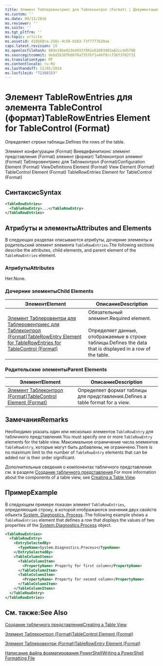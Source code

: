 ```yaml
---
title: Элемент Таблеровентриес для Таблеконтрол (Format) | Документация Майкрософт
ms.custom: ''
ms.date: 09/13/2016
ms.reviewer: ''
ms.suite: ''
ms.tgt_pltfrm: ''
ms.topic: article
ms.assetid: d10b68ca-256c-4c58-b503-73f7777b39ae
caps.latest.revision: 15
ms.openlocfilehash: 88de19be02de4933f892e02093403a82ccdd5788
ms.sourcegitcommit: debd2b38fb8070a7357bf1a4bf9cc736f3702f31
ms.translationtype: MT
ms.contentlocale: ru-RU
ms.lasthandoff: 12/05/2019
ms.locfileid: "72368153"
---
```

# <a name="tablerowentries-element-for-tablecontrol-format"></a><span data-ttu-id="727f0-102">Элемент TableRowEntries для элемента TableControl (формат)</span><span class="sxs-lookup"><span data-stu-id="727f0-102">TableRowEntries Element for TableControl (Format)</span></span>

<span data-ttu-id="727f0-103">Определяет строки таблицы.</span><span class="sxs-lookup"><span data-stu-id="727f0-103">Defines the rows of the table.</span></span>

<span data-ttu-id="727f0-104">Элемент конфигурации (Format) Виевдефинитионс элемент представления (Format) элемент (формат) Таблеконтрол элемент (Format) Таблеровентриес для Таблеконтрол (Format)</span><span class="sxs-lookup"><span data-stu-id="727f0-104">Configuration Element (Format) ViewDefinitions Element (Format) View Element (Format) TableControl Element (Format) TableRowEntries Element for TableControl (Format)</span></span>

## <a name="syntax"></a><span data-ttu-id="727f0-105">Синтаксис</span><span class="sxs-lookup"><span data-stu-id="727f0-105">Syntax</span></span>

```xml
<TableRowEntries>
  <TableRowEntry>...</TableRowEntry>
</TableRowEntries>
```

## <a name="attributes-and-elements"></a><span data-ttu-id="727f0-106">Атрибуты и элементы</span><span class="sxs-lookup"><span data-stu-id="727f0-106">Attributes and Elements</span></span>

<span data-ttu-id="727f0-107">В следующих разделах описываются атрибуты, дочерние элементы и родительский элемент элемента `TableRowEntries`.</span><span class="sxs-lookup"><span data-stu-id="727f0-107">The following sections describe the attributes, child elements, and parent element of the `TableRowEntries` element.</span></span>

### <a name="attributes"></a><span data-ttu-id="727f0-108">Атрибуты</span><span class="sxs-lookup"><span data-stu-id="727f0-108">Attributes</span></span>

<span data-ttu-id="727f0-109">Нет.</span><span class="sxs-lookup"><span data-stu-id="727f0-109">None.</span></span>

### <a name="child-elements"></a><span data-ttu-id="727f0-110">Дочерние элементы</span><span class="sxs-lookup"><span data-stu-id="727f0-110">Child Elements</span></span>

|<span data-ttu-id="727f0-111">Элемент</span><span class="sxs-lookup"><span data-stu-id="727f0-111">Element</span></span>|<span data-ttu-id="727f0-112">Описание</span><span class="sxs-lookup"><span data-stu-id="727f0-112">Description</span></span>|
|-------------|-----------------|
|[<span data-ttu-id="727f0-113">Элемент Таблеровентри для Таблеровентриес для Таблеконтрол (Format)</span><span class="sxs-lookup"><span data-stu-id="727f0-113">TableRowEntry Element for TableRowEntries for TableControl (Format)</span></span>](./tablerowentry-element-for-tablerowentries-for-tablecontrol-format.md)|<span data-ttu-id="727f0-114">Обязательный элемент.</span><span class="sxs-lookup"><span data-stu-id="727f0-114">Required element.</span></span><br /><br /> <span data-ttu-id="727f0-115">Определяет данные, отображаемые в строке таблицы.</span><span class="sxs-lookup"><span data-stu-id="727f0-115">Defines the data that is displayed in a row of the table.</span></span>|

### <a name="parent-elements"></a><span data-ttu-id="727f0-116">Родительские элементы</span><span class="sxs-lookup"><span data-stu-id="727f0-116">Parent Elements</span></span>

|<span data-ttu-id="727f0-117">Элемент</span><span class="sxs-lookup"><span data-stu-id="727f0-117">Element</span></span>|<span data-ttu-id="727f0-118">Описание</span><span class="sxs-lookup"><span data-stu-id="727f0-118">Description</span></span>|
|-------------|-----------------|
|[<span data-ttu-id="727f0-119">Элемент Таблеконтрол (Format)</span><span class="sxs-lookup"><span data-stu-id="727f0-119">TableControl Element (Format)</span></span>](./tablecontrol-element-format.md)|<span data-ttu-id="727f0-120">Определяет формат таблицы для представления.</span><span class="sxs-lookup"><span data-stu-id="727f0-120">Defines a table format for a view.</span></span>|

## <a name="remarks"></a><span data-ttu-id="727f0-121">Замечания</span><span class="sxs-lookup"><span data-stu-id="727f0-121">Remarks</span></span>

<span data-ttu-id="727f0-122">Необходимо указать один или несколько элементов `TableRowEntry` для табличного представления.</span><span class="sxs-lookup"><span data-stu-id="727f0-122">You must specify one or more `TableRowEntry` elements for the table view.</span></span> <span data-ttu-id="727f0-123">Максимальное ограничение числа элементов `TableRowEntry`, которые могут быть добавлены, не ограничено.</span><span class="sxs-lookup"><span data-stu-id="727f0-123">There is no maximum limit to the number of `TableRowEntry` elements that can be added nor is their order significant.</span></span>

<span data-ttu-id="727f0-124">Дополнительные сведения о компонентах табличного представления см. в разделе [Создание табличного представления](./creating-a-table-view.md).</span><span class="sxs-lookup"><span data-stu-id="727f0-124">For more information about the components of a table view, see [Creating a Table View](./creating-a-table-view.md).</span></span>

## <a name="example"></a><span data-ttu-id="727f0-125">Пример</span><span class="sxs-lookup"><span data-stu-id="727f0-125">Example</span></span>

<span data-ttu-id="727f0-126">В следующем примере показан элемент `TableRowEntries`, определяющий строку, в которой отображаются значения двух свойств объекта [System. Diagnostics. Process](/dotnet/api/System.Diagnostics.Process) .</span><span class="sxs-lookup"><span data-stu-id="727f0-126">The following example shows a `TableRowEntries` element that defines a row that displays the values of two properties of the [System.Diagnostics.Process](/dotnet/api/System.Diagnostics.Process) object.</span></span>

```xml
<TableRowEntries>
  <TableRowEntry>
    <EntrySelectedBy>
      <TypeName>System.Diagnostics.Process</TypeName>
    </EntrySelectedBy>
    <TableColumnItems>
      <TableColumnItem>
        <PropertyName> Property for first column</PropertyName>
      </TableColumnItem>
      <TableColumnItem>
        <PropertyName> Property for second column</PropertyName>
      </TableColumnItem>
    </TableColumnItems>
  </TableRowEntry>
</TableRowEntries>

```

## <a name="see-also"></a><span data-ttu-id="727f0-127">См. также:</span><span class="sxs-lookup"><span data-stu-id="727f0-127">See Also</span></span>

[<span data-ttu-id="727f0-128">Создание табличного представления</span><span class="sxs-lookup"><span data-stu-id="727f0-128">Creating a Table View</span></span>](./creating-a-table-view.md)

[<span data-ttu-id="727f0-129">Элемент Таблеконтрол (Format)</span><span class="sxs-lookup"><span data-stu-id="727f0-129">TableControl Element (Format)</span></span>](./tablecontrol-element-format.md)

[<span data-ttu-id="727f0-130">Элемент Таблеровентри (Format)</span><span class="sxs-lookup"><span data-stu-id="727f0-130">TableRowEntry Element (Format)</span></span>](./tablerowentry-element-for-tablerowentries-for-tablecontrol-format.md)

[<span data-ttu-id="727f0-131">Написание файла форматирования PowerShell</span><span class="sxs-lookup"><span data-stu-id="727f0-131">Writing a PowerShell Formatting File</span></span>](./writing-a-powershell-formatting-file.md)
